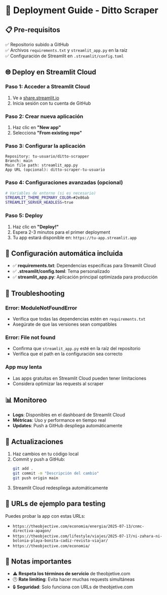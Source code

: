 # 🚀 Deployment Guide - Ditto Scraper

## 📋 Pre-requisitos

✅ Repositorio subido a GitHub  
✅ Archivos `requirements.txt` y `streamlit_app.py` en la raíz  
✅ Configuración de Streamlit en `.streamlit/config.toml`  

## 🌐 Deploy en Streamlit Cloud

### Paso 1: Acceder a Streamlit Cloud
1. Ve a [share.streamlit.io](https://share.streamlit.io)
2. Inicia sesión con tu cuenta de GitHub

### Paso 2: Crear nueva aplicación
1. Haz clic en **"New app"**
2. Selecciona **"From existing repo"**

### Paso 3: Configurar la aplicación
```
Repository: tu-usuario/ditto-scrapper
Branch: main
Main file path: streamlit_app.py
App URL (opcional): ditto-scraper-tu-usuario
```

### Paso 4: Configuraciones avanzadas (opcional)
```bash
# Variables de entorno (si es necesario)
STREAMLIT_THEME_PRIMARY_COLOR=#2e86ab
STREAMLIT_SERVER_HEADLESS=true
```

### Paso 5: Deploy
1. Haz clic en **"Deploy!"**
2. Espera 2-3 minutos para el primer deployment
3. Tu app estará disponible en: `https://tu-app.streamlit.app`

## 🔧 Configuración automática incluida

- ✅ **requirements.txt**: Dependencias específicas para Streamlit Cloud
- ✅ **.streamlit/config.toml**: Tema personalizado
- ✅ **streamlit_app.py**: Aplicación principal optimizada para producción

## 🐛 Troubleshooting

### Error: ModuleNotFoundError
- Verifica que todas las dependencias estén en `requirements.txt`
- Asegúrate de que las versiones sean compatibles

### Error: File not found
- Confirma que `streamlit_app.py` esté en la raíz del repositorio
- Verifica que el path en la configuración sea correcto

### App muy lenta
- Las apps gratuitas en Streamlit Cloud pueden tener limitaciones
- Considera optimizar las requests al scraper

## 📊 Monitoreo

- **Logs**: Disponibles en el dashboard de Streamlit Cloud
- **Métricas**: Uso y performance en tiempo real
- **Updates**: Push a GitHub despliega automáticamente

## 🔄 Actualizaciones

1. Haz cambios en tu código local
2. Commit y push a GitHub:
   ```bash
   git add .
   git commit -m "Descripción del cambio"
   git push origin main
   ```
3. Streamlit Cloud redespliega automáticamente

## 🌟 URLs de ejemplo para testing

Puedes probar la app con estas URLs:
- `https://theobjective.com/economia/energia/2025-07-13/cnmc-directiva-apagon/`
- `https://theobjective.com/lifestyle/viajes/2025-07-17/ni-zahara-ni-bolonia-playa-bonita-cadiz-revista-viajar/`
- `https://theobjective.com/economia/`

## 📝 Notas importantes

- ⚠️ **Respeta los términos de servicio** de theobjetive.com
- 🕐 **Rate limiting**: Evita hacer muchas requests simultáneas
- 🔒 **Seguridad**: Solo funciona con URLs de theobjetive.com 